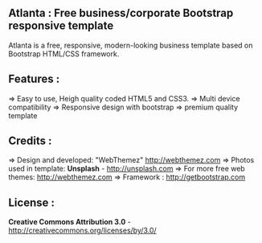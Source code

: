 ## Atlanta : Free business/corporate Bootstrap responsive template

Atlanta is a free, responsive, modern-looking business template based on Bootstrap HTML/CSS framework.

## Features :

=> Easy to use, Heigh quality coded HTML5 and CSS3.
=> Multi device compatibility
=> Responsive design with bootstrap
=> premium quality template

## Credits :

=> Design and developed: "WebThemez" http://webthemez.com
=> Photos used in template: **Unsplash** - http://unsplash.com
=> For more free web themes: http://webthemez.com
=> Framework : http://getbootstrap.com

## License :

**Creative Commons Attribution 3.0** - http://creativecommons.org/licenses/by/3.0/
